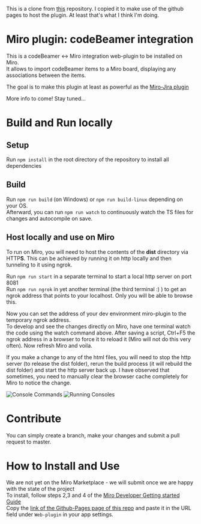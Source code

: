 This is a clone from [this](https://github.com/max-poprawe/codebeamer-miro) repository. I copied it to make use of the github pages to host the plugin. At least that's what I think I'm doing.

# Miro plugin: codeBeamer integration

This is a codeBeamer <-> Miro integration web-plugin to be installed on Miro.\
It allows to import codeBeamer items to a Miro board, displaying any associations between the items.

The goal is to make this plugin at least as powerful as the [Miro-Jira plugin](https://miro.com/works-with-atlassian/)

More info to come! Stay tuned...

# Build and Run locally
## Setup
Run `npm install` in the root directory of the repository to install all dependencies

## Build
Run `npm run build` (on Windows) or `npm run build-linux` depending on your OS.\
Afterward, you can run `npm run watch` to continuously watch the TS files for changes and autocompile on save.

## Host locally and use on Miro
To run on Miro, you will need to host the contents of the **dist** directory via HTTP**S**. This can be achieved by running it on http locally and then tunneling to it using ngrok.

Run `npm run start` in a separate terminal to start a local http server on port 8081 \
Run `npm run ngrok` in yet another terminal (the third terminal :) ) to get an ngrok address that points to your localhost. Only you will be able to browse this.

Now you can set the address of your dev environment miro-plugin to the temporary ngrok address. \
To develop and see the changes directly on Miro, have one terminal watch the code using the watch command above. After saving a script, Ctrl+F5 the ngrok address in a browser to force it to reload it (Miro will not do this very often). Now refresh Miro and voila.

If you make a change to any of the html files, you will need to stop the http server (to release the dist folder), rerun the build process (it will rebuild the dist folder) and start the http server back up. I have observed that sometimes, you need to manually clear the browser cache completely for Miro to notice the change.

![Console Commands](readmeImg/consoleCommands.jpg "Three consoles with the commands to run")
![Running Consoles](readmeImg/consoleRunning.jpg "The running consoles when running locally")


# Contribute
You can simply create a branch, make your changes and submit a pull request to master.

# How to Install and Use
We are not yet on the Miro Marketplace - we will submit once we are happy with the state of the project \
To install, follow steps 2,3 and 4 of the [Miro Developer Getting started Guide](https://developers.miro.com/docs/getting-started) \
Copy the [link of the Github-Pages page of this repo](https://max-poprawe.github.io/codebeamer-miro/) and paste it in the URL field under `Web-plugin` in your app settings.